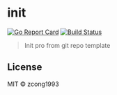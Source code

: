 # init

[![Go Report Card](https://goreportcard.com/badge/github.com/zcong1993/init)](https://goreportcard.com/report/github.com/zcong1993/init)
[![Build Status](https://travis-ci.org/zcong1993/init.svg?branch=master)](https://travis-ci.org/zcong1993/init)


> Init pro from git repo template

## License

MIT &copy; zcong1993
